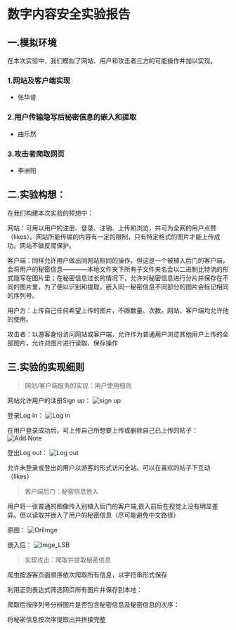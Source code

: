 # 数字内容安全实验报告

## 一.模拟环境
在本次实验中，我们模拟了网站、用户和攻击者三方的可能操作并加以实现。

### 1.网站及客户端实现
+  张华睿
### 2.用户传输隐写后秘密信息的嵌入和提取
+  曲乐然
### 3.攻击者爬取网页
+  李洲阳

## 二.实验构想：
    
在我们构建本次实验的预想中：
    
网站：可用以用户的注册、登录、注销、上传和浏览，并可为全网的用户点赞（likes）。网站所能传输的内容有一定的限制，只有特定格式的图片才能上传成功。网站不做反爬保护。

客户端：同样允许用户做出同网站相同的操作，但这是一个被植入后门的客户端，会将用户的秘密信息————本地文件夹下所有子文件夹名会以二进制比特流的形式隐写在图片里；在秘密信息过长的情况下，允许对秘密信息进行分片并保存在不同的图片里，为了便以识别和提取，嵌入同一秘密信息不同部分的图片会标记相同的序列号。

用户方：上传自己任何希望上传的图片，不限数量、次数。网站、客户端均允许他的使用。

攻击者：以游客身份访问网站或客户端，允许作为普通用户浏览其他用户上传的全部图片，允许对图片进行读取、保存操作

## 三.实验的实现细则


>网站/客户端服务的实现：用户使用细则

网站允许用户的注册Sign up：
![sign up](images/SignUp.png)

登录Log in：
![Log in](images/LogIn.png)

在用户登录成功后，可上传自己所想要上传或删除自己已上传的帖子：
![Add Note](images/AddNote.png)

登出Log out：
![Log out](images/LogOut.png)

允许未登录或登出的用户以游客的形式访问全站。可以在喜欢的帖子下互动（likes）

>客户端后门：秘密信息嵌入

用户将一张普通的图像传入别植入后门的客户端,嵌入前后在视觉上没有明显差异。但以读取并嵌入了用户的秘密信息（尽可能避免中文路径）

原图：
![OriImge](images/2001928.jpg)

嵌入后：
![Imge_LSB](images/ushiwakamaru_LSB.png)

>实现攻击：爬取并提取秘密信息

爬虫按游客页面顺序依次爬取所有信息，以字符串形式保存

利用正则表达式筛选网页所有图片并保存到本地：

爬取后按序列号分辨图片是否包含秘密信息及秘密信息的次序：

将秘密信息按次序提取出并拼接完整